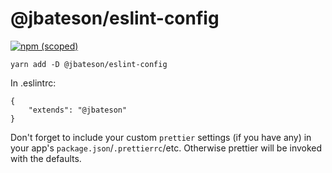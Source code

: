 # @jbateson/eslint-config

[![npm (scoped)](https://img.shields.io/npm/v/@jbateson/eslint-config.svg)](https://www.npmjs.com/package/@jbateson/eslint-config)


`yarn add -D @jbateson/eslint-config`

In .eslintrc:

```
{
    "extends": "@jbateson"
}
```

Don't forget to include your custom `prettier` settings (if you have any) in your app's `package.json`/`.prettierrc`/etc. Otherwise prettier will be invoked with the defaults.
